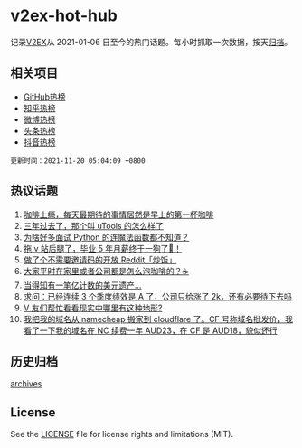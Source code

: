 # v2ex-hot-hub

 记录[V2EX](https://www.v2ex.com/)从 2021-01-06 日至今的热门话题。每小时抓取一次数据，按天[归档](archives)。
 
 ## 相关项目

- [GitHub热榜](https://github.com/snaildev/github-hot-hub)
- [知乎热榜](https://github.com/snaildev/zhihu-hot-hub)
- [微博热榜](https://github.com/snaildev/weibo-hot-hub)
- [头条热榜](https://github.com/snaildev/toutiao-hot-hub)
- [抖音热榜](https://github.com/snaildev/douyin-hot-hub)


 `更新时间：2021-11-20 05:04:09 +0800`

## 热议话题

1. [咖啡上瘾，每天最期待的事情居然是早上的第一杯咖啡](https://www.v2ex.com/t/816443)
1. [三年过去了，那个叫 uTools 的怎么样了](https://www.v2ex.com/t/816446)
1. [为啥好多面试 Python 的连魔法函数都不知道？](https://www.v2ex.com/t/816468)
1. [拖 v 站后腿了，毕业 5 年月薪终于一狗了👻！](https://www.v2ex.com/t/816435)
1. [做了个不需要邀请码的开放 Reddit「炒饭」](https://www.v2ex.com/t/816444)
1. [大家平时在家里或者公司都是怎么泡咖啡的？☕](https://www.v2ex.com/t/816524)
1. [当得知有一笔亿计数的美元遗产...](https://www.v2ex.com/t/816553)
1. [求问：已经连续 3 个季度绩效是 A 了，公司只给涨了 2k，还有必要待下去吗](https://www.v2ex.com/t/816516)
1. [V 友们帮忙看看现实中哪里有这种地形?](https://www.v2ex.com/t/816450)
1. [我把我的域名从 namecheap 搬家到 cloudflare 了。CF 号称域名批发价，我看了一下我的域名在 NC 续费一年 AUD23，在 CF 是 AUD18，貌似还行](https://www.v2ex.com/t/816431)

## 历史归档

[archives](archives)

## License

See the [LICENSE](LICENSE) file for license rights and limitations (MIT).
